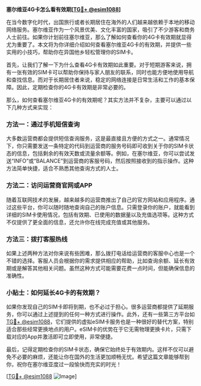 **塞尔维亚4G卡怎么看有效期[[TG💪+ @esim1088](https://t.me/s/esim1088)]**

在当今数字化时代，出国旅行或者长期居住在海外的人们越来越依赖于本地的移动网络服务。塞尔维亚作为一个风景优美、文化丰富的国家，吸引了不少游客和商务人士前往。如果你计划前往塞尔维亚，那么了解如何查看你的4G卡有效期就显得尤为重要了。本文将为你详细介绍如何查看塞尔维亚4G卡的有效期，并提供一些实用的小技巧，帮助你在异国他乡轻松管理你的SIM卡。

首先，让我们了解一下为什么查看4G卡有效期如此重要。对于短期游客来说，拥有一张有效的SIM卡可以帮助你保持与家人朋友的联系，同时也能方便地使用导航和查找信息。而对于长期居住者来说，稳定的网络连接是日常生活和工作的基本保障。因此，定期检查你的4G卡有效期是非常必要的。

那么，如何查看塞尔维亚4G卡的有效期呢？其实方法并不复杂，主要可以通过以下几种方式来实现：

### 方法一：通过手机短信查询

大多数运营商都会提供短信查询服务，这是最直接且方便的方式之一。通常情况下，你只需要发送一条特定的代码到运营商的服务号码即可收到关于你的SIM卡状态的信息，包括剩余的有效天数或流量余额等。例如，在塞尔维亚，你可以尝试发送“INFO”或“BALANCE”到运营商的客服号码，然后按照接收到的指示操作。这种方法简单快捷，适合不熟悉其他查询方式的人士。

### 方法二：访问运营商官网或APP

随着互联网技术的发展，越来越多的运营商推出了自己的官方网站和应用程序。通过这些平台，你可以随时随地查询自己的账户信息。只需登录你的账户，就能看到详细的SIM卡使用情况，包括有效期、已使用的数据量以及充值选项等。这种方式不仅提供了更全面的信息，还允许你在线完成充值或其他服务。

### 方法三：拨打客服热线

如果上述两种方法对你来说有些困难，那么拨打电话给运营商的客服中心也是一个不错的选择。客服人员会根据你的需求提供相应的帮助，比如查询余额、延长有效期或是解答其他相关问题。虽然这种方式可能需要花费一点时间，但能确保信息的准确性。

### 小贴士：如何延长4G卡的有效期？

如果你发现自己的SIM卡即将到期，也不必过于担心。很多运营商都提供了延期服务，你可以通过上述提到的任何一种方式进行操作。此外，还有一些第三方平台如[TG💪+ @esim1088](https://t.me/s/esim1088)，它们提供的虚拟eSIM卡服务也是一种很好的替代方案，特别适合那些经常更换地点的用户。eSIM卡的优势在于它无需物理更换卡片，只需下载对应的App并激活即可立即使用，非常便捷。

最后，记得定期检查你的SIM卡状态，确保它始终处于有效期内。这样不仅可以避免不必要的麻烦，还能让你在国外的生活更加顺畅无忧。希望这篇文章能够帮到你，祝你在塞尔维亚度过一段愉快而充实的时光！

[[TG💪+ @esim1088](https://t.me/s/esim1088) ![Image](https://i.postimg.cc/4NQfJmqS/Snipaste-2025-05-13-00-14-12.png)]
